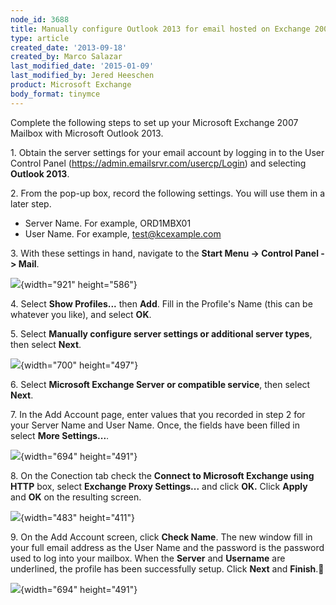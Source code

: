 ```yaml
---
node_id: 3688
title: Manually configure Outlook 2013 for email hosted on Exchange 2007
type: article
created_date: '2013-09-18'
created_by: Marco Salazar
last_modified_date: '2015-01-09'
last_modified_by: Jered Heeschen
product: Microsoft Exchange
body_format: tinymce
---
```


Complete the following steps to set up your Microsoft Exchange 2007
Mailbox with Microsoft Outlook 2013.

1\. Obtain the server settings for your email account by logging in to
the User Control Panel (<https://admin.emailsrvr.com/usercp/Login>) and
selecting **Outlook 2013**<span>.</span>

<span>2. From the pop-up box, record the following settings. You will
use them in a later step.</span>

-   <span>Server Name. For example, ORD1MBX01</span>
-   <span>User Name. For example, test@kcexample.com</span>

<span>3. With these settings in hand, navigate to the </span>**Start
Menu -&gt; Control Panel -&gt; Mail**<span>.</span>

![](https://8026b2e3760e2433679c-fffceaebb8c6ee053c935e8915a3fbe7.ssl.cf2.rackcdn.com/field/image/1.%20Control%20Panel%20Mail_0.png){width="921"
height="586"}

4\. Select **Show Profiles...** then **Add**. Fill in the Profile's Name
(this can be whatever you like), and select **OK**.

<span>5. Select </span>**Manually configure server settings or
additional server types**,<span> then select
</span>**Next**<span>.</span>

![](https://8026b2e3760e2433679c-fffceaebb8c6ee053c935e8915a3fbe7.ssl.cf2.rackcdn.com/field/image/2.%20Add%20Account%2007.png){width="700"
height="497"}

6\. Select **Microsoft Exchange Server or compatible service**, then
select **Next**.

7\. In the Add Account page, enter values that you recorded in step 2 for
your Server Name and User Name. Once, the fields have been filled in
select **More Settings...**.

![](https://8026b2e3760e2433679c-fffceaebb8c6ee053c935e8915a3fbe7.ssl.cf2.rackcdn.com/field/image/3.%20Server%20Settings_0.png){width="694"
height="491"}

8\. On the Conection tab check the **Connect to Microsoft Exchange using
HTTP** box, select **Exchange Proxy Settings...** and click **OK.**
Click **Apply** and **OK** on the resulting screen.

![](https://8026b2e3760e2433679c-fffceaebb8c6ee053c935e8915a3fbe7.ssl.cf2.rackcdn.com/field/image/4.%20Proxy%20Settings_0.png){width="483"
height="411"}

9\. On the Add Account screen, click **Check Name**. The new window fill
in your full email address as the User Name and the password is the
password used to log into your mailbox. When the **Server** and
**Username** are underlined, the profile has been successfully setup.
Click **Next** and **Finish**.

![](https://8026b2e3760e2433679c-fffceaebb8c6ee053c935e8915a3fbe7.ssl.cf2.rackcdn.com/field/image/5.%20Check%20name.png){width="694"
height="491"}

